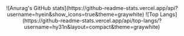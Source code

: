 <div align="center">
![Anurag's GitHub stats](https://github-readme-stats.vercel.app/api?username=hyein&show_icons=true&theme=graywhite)
![Top Langs](https://github-readme-stats.vercel.app/api/top-langs/?username=hy31n&layout=compact&theme=graywhite)
</div>
